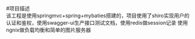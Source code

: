 #项目描述   
   该工程是使用springmvc+spring+mybaties搭建的，项目使用了shiro实现用户的认证和鉴权，使用swagger-ui生产接口测试文档，使用redis做session记录
使用ngnix做负载均衡和简单的图片服务器
